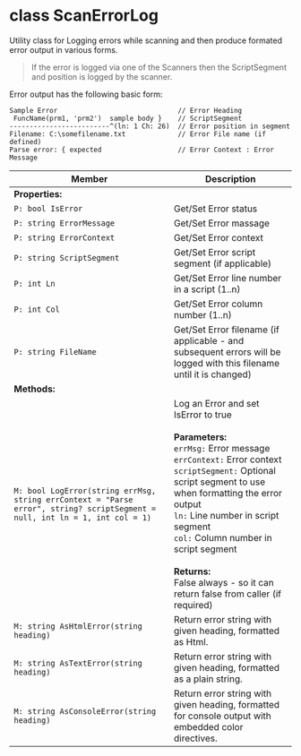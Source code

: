 # class ScanErrorLog

Utility class for Logging errors while scanning and then produce formated error output in various forms.

> If the error is logged via one of the Scanners then the ScriptSegment and position is logged by the scanner.

Error output has the following basic form:

```con
Sample Error                              // Error Heading 
 FuncName(prm1, 'prm2')  sample body }    // ScriptSegment
-------------------------^(ln: 1 Ch: 26)  // Error position in segment
Filename: C:\somefilename.txt             // Error File name (if defined)
Parse error: { expected                   // Error Context : Error Message
```


|Member|Description|
|----|------|
|**Properties:**||
|`P: bool IsError`|Get/Set Error status<br/>|
|`P: string ErrorMessage`|Get/Set Error massage<br/>|
|`P: string ErrorContext`|Get/Set Error context<br/>|
|`P: string ScriptSegment`|Get/Set Error script segment (if applicable)<br/>|
|`P: int Ln`|Get/Set Error line number in a script (1..n)<br/>|
|`P: int Col`|Get/Set Error column number (1..n)<br/>|
|`P: string FileName`|Get/Set Error filename (if applicable - and subsequent errors will be logged with this filename until it is changed)<br/>|
|**Methods:**||
|`M: bool LogError(string errMsg, string errContext = "Parse error", string? scriptSegment = null, int ln = 1, int col = 1)`|Log an Error and set IsError to true<br/><br/>**Parameters:**<br/><code>errMsg:</code> Error message<br/><code>errContext:</code> Error context<br/><code>scriptSegment:</code> Optional script segment to use when formatting the error output<br/><code>ln:</code> Line number in script segment<br/><code>col:</code> Column number in script segment<br/><br/>**Returns:**<br/>False always - so it can return false from caller (if required)<br/>|
|`M: string AsHtmlError(string heading)`|Return error string with given heading, formatted as Html.<br/>|
|`M: string AsTextError(string heading)`|Return error string with given heading, formatted as a plain string.<br/>|
|`M: string AsConsoleError(string heading)`|Return error string with given heading, formatted for console output with embedded color directives.<br/>|
